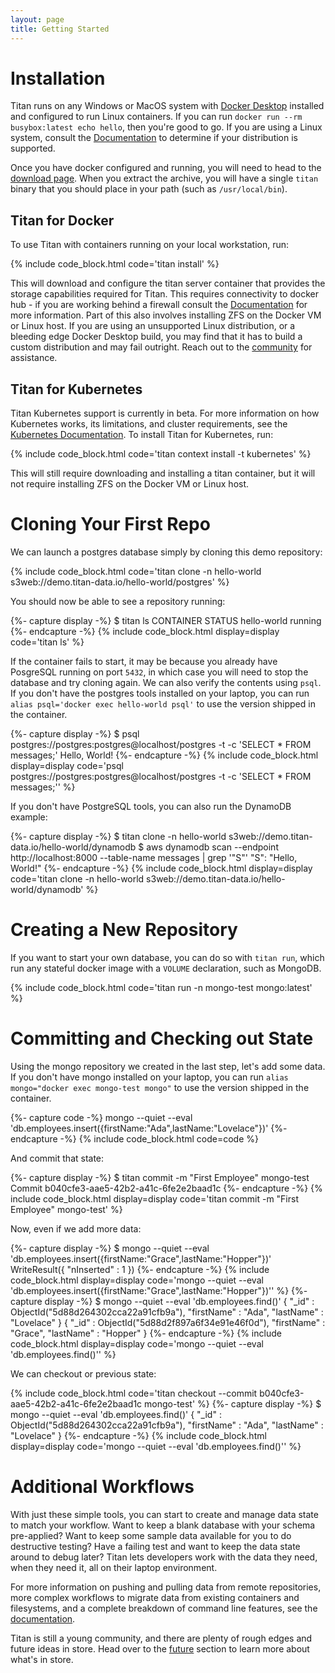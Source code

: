 ```yaml
---
layout: page
title: Getting Started
---
```


# Installation

Titan runs on any Windows or MacOS system with [Docker
Desktop](https://www.docker.com/products/docker-desktop) installed and
configured to run Linux containers. If you can run `docker run --rm
busybox:latest echo hello`, then you're good to go. If you are using a Linux
system, consult the [Documentation](/docs) to determine if your distribution is
supported.

Once you have docker configured and running, you will need to head to the
[download page](/download). When you extract the archive,
you will have a single `titan` binary that you should place in your path
(such as `/usr/local/bin`).

## Titan for Docker

To use Titan with containers running on your local workstation, run:

{% include code_block.html code='titan install' %}

This will download and configure the titan server container that provides the
storage capabilities required for Titan. This requires connectivity to docker
hub - if you are working behind a firewall consult the [Documentation](/docs)
for more information. Part of this also involves installing ZFS on the
Docker VM or Linux host. If you are using an unsupported Linux distribution,
or a bleeding edge Docker Desktop build, you may find that it has to build
a custom distribution and may fail outright. Reach out to the
[community](/community) for assistance.

## Titan for Kubernetes

Titan Kubernetes support is currently in beta. For more information on how
Kubernetes works, its limitations, and cluster requirements, see the
[Kubernetes Documentation](/docs/version/latest/lifecycle/kubernetes.html).
To install Titan for Kubernetes, run:

{% include code_block.html code='titan context install -t kubernetes' %}

This will still require downloading and installing a titan container, but it
will not require installing ZFS on the Docker VM or Linux host.

# Cloning Your First Repo
We can launch a postgres database simply by cloning this demo repository:

{% include code_block.html code='titan clone -n hello-world s3web://demo.titan-data.io/hello-world/postgres' %}

You should now be able to see a repository running:

{%- capture display -%}
$ titan ls
CONTAINER             STATUS
hello-world           running
{%- endcapture -%}
{% include code_block.html display=display code='titan ls' %}

If the container fails to start, it may be because you already have PosgreSQL
running on port `5432`, in which case you will need to stop the database  and
try cloning again. We can also verify the contents using `psql`. If you don't
have the postgres tools installed on your laptop, you can run `alias
psql='docker exec hello-world psql'` to use the version shipped in the
container.

{%- capture display -%}
$ psql postgres://postgres:postgres@localhost/postgres -t -c 'SELECT * FROM messages;'
 Hello, World!
{%- endcapture -%}
{% include code_block.html display=display code='psql postgres://postgres:postgres@localhost/postgres -t -c \'SELECT * FROM messages;\'' %}

If you don't have PostgreSQL tools, you can also run the DynamoDB example:

{%- capture display -%}
$ titan clone -n hello-world s3web://demo.titan-data.io/hello-world/dynamodb
$ aws dynamodb scan --endpoint http://localhost:8000 --table-name messages | grep '"S"'
                "S": "Hello, World!"
{%- endcapture -%}
{% include code_block.html display=display code='titan clone -n hello-world s3web://demo.titan-data.io/hello-world/dynamodb' %}

# Creating a New Repository

If you want to start your own database, you can do so with `titan run`, which
run any stateful docker image with a `VOLUME` declaration, such as MongoDB.

{% include code_block.html code='titan run -n mongo-test mongo:latest' %}

# Committing and Checking out State

Using the mongo repository we created in the last step, let's add some data.
If you don't have mongo installed on your laptop, you can run
`alias mongo="docker exec mongo-test mongo"` to use the version shipped in
the container.

{%- capture code -%}
mongo --quiet --eval 'db.employees.insert({firstName:"Ada",lastName:"Lovelace"})'
{%- endcapture -%}
{% include code_block.html code=code %}

And commit that state:

{%- capture display -%}
$ titan commit -m "First Employee" mongo-test
Commit b040cfe3-aae5-42b2-a41c-6fe2e2baad1c
{%- endcapture -%}
{% include code_block.html display=display code='titan commit -m "First Employee" mongo-test' %}

Now, even if we add more data:

{%- capture display -%}
$ mongo --quiet --eval 'db.employees.insert({firstName:"Grace",lastName:"Hopper"})'
WriteResult({ "nInserted" : 1 })
{%- endcapture -%}
{% include code_block.html display=display code='mongo --quiet --eval \'db.employees.insert({firstName:"Grace",lastName:"Hopper"})\'' %}
{%- capture display -%}
$ mongo --quiet --eval 'db.employees.find()'
{ "_id" : ObjectId("5d88d264302cca22a91cfb9a"), "firstName" : "Ada", "lastName" : "Lovelace" }
{ "_id" : ObjectId("5d88d2f897a6f34e91e46f0d"), "firstName" : "Grace", "lastName" : "Hopper" }
{%- endcapture -%}
{% include code_block.html display=display code='mongo --quiet --eval \'db.employees.find()\'' %}

We can checkout or previous state:

{% include code_block.html code='titan checkout --commit b040cfe3-aae5-42b2-a41c-6fe2e2baad1c mongo-test' %}
{%- capture display -%}
$ mongo --quiet --eval 'db.employees.find()'
{ "_id" : ObjectId("5d88d264302cca22a91cfb9a"), "firstName" : "Ada", "lastName" : "Lovelace" }
{%- endcapture -%}
{% include code_block.html display=display code='mongo --quiet --eval \'db.employees.find()\'' %}

# Additional Workflows

With just these simple tools, you can start to create and manage data state to
match your workflow. Want to keep a blank database with your schema pre-applied?
Want to keep some sample data available for you to do destructive testing?
Have a failing test and want to keep the data state around to debug later? Titan
lets developers work with the data they need, when they need it, all on their
laptop environment.

For more information on pushing and pulling data from remote repositories,
more complex workflows to migrate data from existing containers and filesystems,
and a complete breakdown of command line features, see the
[documentation](/docs).

Titan is still a young community, and there are plenty of rough edges and future
ideas in store. Head over to the [future](/future) section to learn more about
what's in store.
